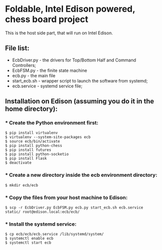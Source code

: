 
# Foldable, Intel Edison powered, chess board project

This is the host side part, that will run on Intel Edison.

## File list:
 * EcbDriver.py - the drivers for Top/Bottom Half and Command Controllers;
 * EcbFSM.py    - the finite state machine
 * ecb.py       - the main file
 * start_ecb.sh - wrapper script to launch the software from systemd;
 * ecb.service  - systemd service file;

## Installation on Edison (assuming you do it in the home directory):
### * Create the Python environment first:

<pre><code>$ pip install virtualenv
$ virtualenv --system-site-packages ecb
$ source ecb/bin/activate
$ pip install python-chess
$ pip install futures
$ pip install python-socketio
$ pip install Flask
$ deactivate</code></pre>

### * Create a new directory inside the ecb environment directory:

`$ mkdir ecb/ecb`

### * Copy the files from your host machine to Edison:

`$ scp -r EcbDriver.py EcbFSM.py ecb.py start_ecb.sh ecb.service static/ root@edison.local:ecb/ecb/`

### * Install the systemd service:

<pre><code>$ cp ecb/ecb/ecb.service /lib/systemd/system/
$ systemctl enable ecb
$ systemctl start ecb</code></pre>
